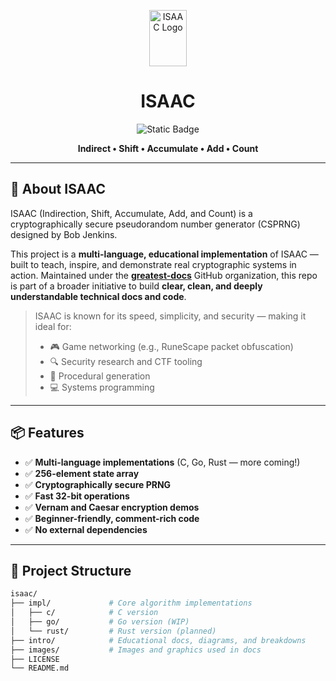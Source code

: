 <p align="center">
  <img src="https://github.com/user-attachments/assets/4dcf2e00-3fb2-4a57-9d5c-5d0584eb5f9a" alt="ISAAC Logo" width="60" height="90" />
</p>

<h1 align="center">ISAAC</h1>

<p align="center">
  <img src="https://img.shields.io/badge/ISAAC-GDOC-white?style=for-the-badge&logo=google-docs&logoColor=white" alt="Static Badge" />
</p>

<p align="center"><strong>Indirect • Shift • Accumulate • Add • Count</strong></p>

---

## 🔐 About ISAAC

ISAAC (Indirection, Shift, Accumulate, Add, and Count) is a cryptographically secure pseudorandom number generator (CSPRNG) designed by Bob Jenkins.

This project is a **multi-language, educational implementation** of ISAAC — built to teach, inspire, and demonstrate real cryptographic systems in action. Maintained under the [**greatest-docs**](https://github.com/GD0C) GitHub organization, this repo is part of a broader initiative to build **clear, clean, and deeply understandable technical docs and code**.

> ISAAC is known for its speed, simplicity, and security — making it ideal for:
> 
> - 🎮 Game networking (e.g., RuneScape packet obfuscation)
> - 🔍 Security research and CTF tooling
> - 🎲 Procedural generation
> - 💻 Systems programming

---

## 📦 Features

- ✅ **Multi-language implementations** (C, Go, Rust — more coming!)
- ✅ **256-element state array**
- ✅ **Cryptographically secure PRNG**
- ✅ **Fast 32-bit operations**
- ✅ **Vernam and Caesar encryption demos**
- ✅ **Beginner-friendly, comment-rich code**
- ✅ **No external dependencies**

---

## 📂 Project Structure

```bash
isaac/
├── impl/             # Core algorithm implementations
│   ├── c/            # C version
│   ├── go/           # Go version (WIP)
│   └── rust/         # Rust version (planned)
├── intro/            # Educational docs, diagrams, and breakdowns
├── images/           # Images and graphics used in docs
├── LICENSE
└── README.md
